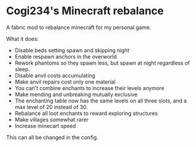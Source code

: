 # Cogi234's Minecraft rebalance

A fabric mod to rebalance minecraft for my personal game.

What it does:
- Disable beds setting spawn and skipping night
- Enable respawn anchors in the overworld
- Rework phantoms so they spawn less, but spawn at night regardless of sleep.
- Disable anvil costs accumulating
- Make anvil repairs cost only one material
- You can't combine enchants to increase their levels anymore
- Make mending and unbreaking mutually exclusive
- The enchanting table now has the same levels on all three slots, and a max level of 20 instead of 30.
- Rebalance all loot enchants to reward exploring structures
- Make villages somewhat rarer
- Increase minecart speed

This can all be changed in the config.
